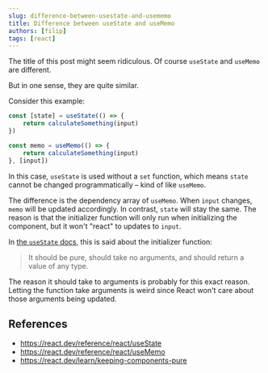 ```yaml
---
slug: difference-between-usestate-and-usememo
title: Difference between useState and useMemo
authors: [filip]
tags: [react]
---
```


The title of this post might seem ridiculous. Of course `useState` and `useMemo` are different.

But in one sense, they are quite similar.

Consider this example:

```ts
const [state] = useState(() => {
	return calculateSomething(input)
})

const memo = useMemo(() => {
	return calculateSomething(input)
}, [input])
```

<!-- truncate -->

In this case, `useState` is used without a `set` function, which means `state` cannot be changed programmatically – kind of like `useMemo`.

The difference is the dependency array of `useMemo`. When `input` changes, `memo` will be updated accordingly. In contrast, `state` will stay the same. The reason is that the initializer function will only run when initializing the component, but it won't "react" to updates to `input`.

In [the `useState` docs](https://react.dev/reference/react/useState), this is said about the initializer function:

> It should be pure, should take no arguments, and should return a value of any type.

The reason it should take to arguments is probably for this exact reason. Letting the function take arguments is weird since React won't care about those arguments being updated.

## References

- https://react.dev/reference/react/useState
- https://react.dev/reference/react/useMemo
- https://react.dev/learn/keeping-components-pure
